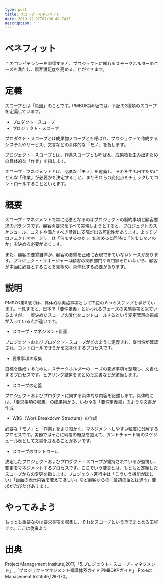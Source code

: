 ```yaml
---
type: post
title: スコープ・マネジメント
date: 2019-12-07T07:36:49.741Z
description: ' '
---
```

# ベネフィット

このコンピテンシーを習得すると、プロジェクトに関わるステークホルダーのニーズを満たし、顧客満足度を高めることができます。

# 定義

スコープとは「範囲」のことです。PMBOK第6版では、下記の2種類のスコープを定義しています。

* プロダクト・スコープ
* プロジェクト・スコープ

プロダクト・スコープとは成果物スコープとも呼ばれ、プロジェクトで作成するシステムやサービス、文書などの具体的な「モノ」を指します。

プロジェクト・スコープとは、作業スコープとも呼ばれ、成果物を生み出すための具体的な「作業」を指します。

スコープ・マネジメントとは、必要な「モノ」を定義し、それを生み出すためにどんな「作業」が必要かを決定すること、またそれらの変化点をチェックしてコントロールすることといえます。

# 概要

スコープ・マネジメントで常に必要となるのはプロジェクトの制約事項と顧客要求のバランスです。顧客の要求をすべて実現しようとすると、プロジェクトのスケジュール、コストや満たすべき品質に支障が出る可能性があります。よってプロジェクトマネージャーは「何をするのか」、を決めると同時に「何をしないのか」を決める必要があります。

また、顧客の要望自体が、顧客の要望を正確に表現できていないケースがあります。プロジェクト・マネージャーは顧客の関係部門や専門家を用いながら、顧客が本当に必要とすることを見極め、具体化する必要があります。

# 説明

PMBOK第6版では、具体的な実施事項として下記の６つのステップを挙げています。一見すると、日本で「要件定義」といわれるフェーズの実施事項と似ているますが、一度決めたスコープの変化をコントロールするという変更管理の視点が入っている点が違いです。

* スコープ・マネジメント計画

プロジェクトおよびプロダクト・スコープがどのように定義され、妥当性が確認され、コントロールできるかを文書化するプロセスです。

* 要求事項の収集

目標を達成するために、ステークホルダーのニーズの要求事項を整理し、文書化するプロセスです。ヒアリング結果をまとめた文書などが該当します。

* スコープの定義

プロジェクトおよびプロダクトに関する具体的な内容を記述します。具体的には、「要求事項の収集」の成果物から、いわゆる「要件定義書」のような文書が作成

* WBS（Work Breakdown Structure）の作成

必要な「モノ」と「作業」をより細かく、マネジメントしやすい粒度に分解するプロセスです。実務ではそこに時間の概念を加えて、ガントチャート等のスケジュール表として文書化されることが多いです。

* スコープのコントロール

決定したプロジェクトおよびプロダクト・スコープが維持されているか監視し、変更をマネジメントするプロセスです。ここでいう変更とは、もともと定義したスコープからの変更を指します。プロジェクト進行中は「こういう機能がほしい」「画面の表示内容を変えてほしい」など顧客からの「最初の話とは違う」要求がたびたびあります。



# やってみよう

もっとも重要なのは要求事項を収集し、それをスコープという形でまとめる工程です。ここは従来より

# 出典

Project Management Institute,2017,「5.プロジェクト・スコープ・マネジメント」,「プロジェクトマネジメント知識体系ガイド PMBOK®ガイド」,Project Management Institute,129-170。
